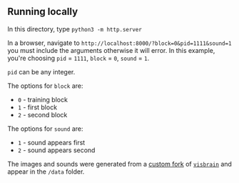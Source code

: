 ## Running locally

In this directory, type `python3 -m http.server`

In a browser, navigate to `http://localhost:8000/?block=0&pid=1111&sound=1` you must include the arguments otherwise it will error. In this example, you're choosing `pid` = `1111`, `block` = `0`, `sound` = `1`.

`pid` can be any integer. 

The options for `block` are:
- `0` - training block
- `1` - first block 
- `2` - second block 

The options for `sound` are: 
- `1` - sound appears first
- `2` - sound appears second

The images and sounds were generated from a [custom fork](https://github.com/samchin/visbrain) of [`visbrain`](https://github.com/EtienneCmb/visbrain) and appear in the `/data` folder.


